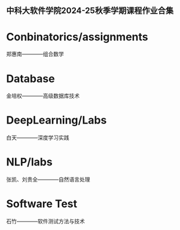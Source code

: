 ## 中科大软件学院2024-25秋季学期课程作业合集

# Conbinatorics/assignments

郑惠南————组合数学


# Database

金培权————高级数据库技术


# DeepLearning/Labs

白天————深度学习实践


# NLP/labs

张凯、刘贵全————自然语言处理


# Software Test

石竹————软件测试方法与技术
